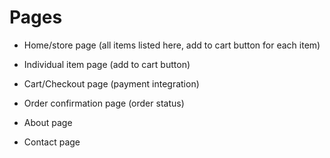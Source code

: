 # Pages

- Home/store page (all items listed here, add to cart button for each item)
- Individual item page (add to cart button)
- Cart/Checkout page (payment integration)
- Order confirmation page (order status)

- About page
- Contact page
